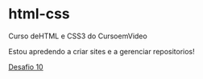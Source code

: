 # html-css
Curso deHTML e CSS3 do CursoemVideo

Estou apredendo a criar sites e a gerenciar repositorios!

<a href="https://gabrielon0.github.io/html-css-v2/desafios/desafio-10-tentativa-2-com-aula/index.html">Desafio 10</a>

 
